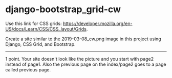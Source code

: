 # django-bootstrap_grid-cw

Use this link for CSS grids: https://developer.mozilla.org/en-US/docs/Learn/CSS/CSS_layout/Grids.

Create a site similar to the 2019-03-08_cw.png image in this project using Django, CSS Grid, and Bootstrap.
<hr>
1 point. Your site doesn't look like the picture and you start with page2 instead of page1. Also the previous page on the index/page2 goes to a page called previous page.